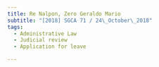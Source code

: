```yaml
---
title: Re Nalpon, Zero Geraldo Mario 
subtitle: "[2018] SGCA 71 / 24\_October\_2018"
tags:
  - Administrative Law
  - Judicial review
  - Application for leave

---
```


